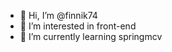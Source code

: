 - 👋 Hi, I’m @finnik74
- 👀 I’m interested in front-end 
- 🌱 I’m currently learning springmcv

<!---
finnik74/finnik74 is a ✨ special ✨ repository because its `README.md` (this file) appears on your GitHub profile.
You can click the Preview link to take a look at your changes.
--->

